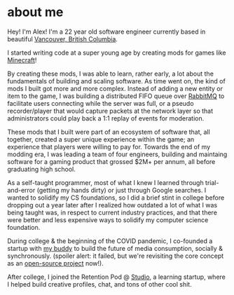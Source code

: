 # about me

Hey! I'm Alex! I'm a 22 year old software engineer currently based in beautiful [Vancouver, British Columbia](https://vancouver.ca).

I started writing code at a super young age by creating mods for games like [Minecraft](https://minecraft.net)!

By creating these mods, I was able to learn, rather early, a lot about the fundamentals of building and scaling software. As time went on, the kind of mods I built got more and more complex. Instead of adding a new entity or item to the game, I was building a distributed FIFO queue over [RabbitMQ](https://www.rabbitmq.com) to facilitate users connecting while the server was full, or a pseudo recorder/player that would capture packets at the network layer so that administrators could play back a 1:1 replay of events for moderation.

These mods that I built were part of an ecosystem of software that, all together, created a super unique experience within the game; an experience that players were willing to pay for. Towards the end of my modding era, I was leading a team of four engineers, building and maintaing software for a gaming product that grossed $2M+ per annum, all before graduating high school.

As a self-taught programmer, most of what I knew I learned through trial-and-error (getting my hands dirty) or just through Google searches. I wanted to solidify my CS foundations, so I did a brief stint in college before dropping out a year later after I realized how outdated a lot of what I was being taught was, in respect to current industry practices, and that there were better and less expensive ways to solidify my computer science foundation.

During college & the beginning of the COVID pandemic, I co-founded a startup with [my buddy](https://jonahseguin.com) to build the future of media consumption, socially & synchronously. (spoiler alert: it failed, but we're revisiting the core concept as an [open-source project](https://github.com/tsnaga/orbt) now!).

After college, I joined the Retention Pod @ [Studio](https://studio.com), a learning startup, where I helped build creative profiles, chat, and tons of other cool shit.

